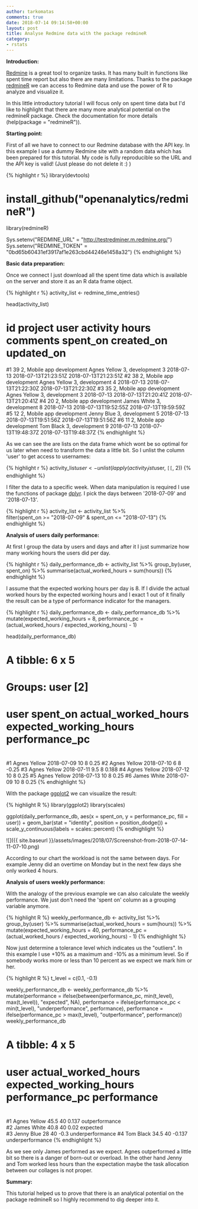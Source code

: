 ```yaml
---
author: tarkomatas
comments: true
date: 2018-07-14 09:14:58+00:00
layout: post
title: Analyse Redmine data with the package redmineR
category:
- rstats
---
```


**Introduction:**

[Redmine](https://www.redmine.org/) is a great tool to organize tasks. It has many built in functions like spent time report but also there are many limitations. Thanks to the package [redmineR](https://github.com/openanalytics/redmineR) we can access to Redmine data and use the power of R to analyze and visualize it.

In this little introductory tutorial I will focus only on spent time data but I'd like to highlight that there are many more analytical potential on the redmineR package. Check the documentation for more details (help(package = "redmineR")).

**Starting point:**

First of all we have to connect to our Redmine database with the API key. In this example I use a dummy Redmine site with a random data which has been prepared for this tutorial. My code is fully reproducible so the URL and the API key is valid! (Just please do not delete it :) )

{% highlight r %}
library(devtools)
# install_github("openanalytics/redmineR")
library(redmineR)

Sys.setenv("REDMINE_URL" = "http://testredminer.m.redmine.org/")
Sys.setenv("REDMINE_TOKEN" = "0bd65b60431ef3917af1e263cbd44246e1458a32")
{% endhighlight %}

**Basic data preparation:**

Once we connect I just download all the spent time data which is available on the server and store it as an R data frame object.

{% highlight r %}
activity_list <- redmine_time_entries()

head(activity_list)

#  id                   project         user       activity hours comments   spent_on           created_on           updated_on
#1 39 2, Mobile app development Agnes Yellow 3, development     3          2018-07-13 2018-07-13T21:23:51Z 2018-07-13T21:23:51Z
#2 38 2, Mobile app development Agnes Yellow 3, development     4          2018-07-13 2018-07-13T21:22:30Z 2018-07-13T21:22:30Z
#3 35 2, Mobile app development Agnes Yellow 3, development     3          2018-07-13 2018-07-13T21:20:41Z 2018-07-13T21:20:41Z
#4 20 2, Mobile app development  James White 3, development     8          2018-07-13 2018-07-13T19:52:55Z 2018-07-13T19:59:59Z
#5 12 2, Mobile app development   Jenny Blue 3, development     5          2018-07-13 2018-07-13T19:51:56Z 2018-07-13T19:51:56Z
#6 11 2, Mobile app development    Tom Black 3, development     9          2018-07-13 2018-07-13T19:48:37Z 2018-07-13T19:48:37Z
{% endhighlight %}

As we can see the are lists on the data frame which wont be so optimal for us later when need to transform the data a little bit. So I unlist the column 'user' to get access to usernames:

{% highlight r %}
activity_list$user <- unlist(lapply(activity_list$user, `[[`, 2))
{% endhighlight %}

I filter the data to a specific week. When data manipulation is required I use the functions of package [dplyr](https://cran.r-project.org/web/packages/dplyr/vignettes/dplyr.html). I pick the days between '2018-07-09' and '2018-07-13'.

{% highlight r %}
activity_list <- activity_list %>%  
                  filter(spent_on >= "2018-07-09" & spent_on <= "2018-07-13")
{% endhighlight %}

**Analysis of users daily performance:**

At first I group the data by users and days and after it I just summarize how many working hours the users did per day.

{% highlight r %}
daily_performance_db <- activity_list  %>%
                          group_by(user, spent_on) %>%
                          summarise(actual_worked_hours = sum(hours))
{% endhighlight %}

I assume that the expected working hours per day is 8. If I divide the actual worked hours by the expected working hours and I exact 1 out of it finally the result can be a type of performance indicator for the managers.

{% highlight r %}
daily_performance_db <- daily_performance_db %>%
                          mutate(expected_working_hours = 8,
                                 performance_pc = (actual_worked_hours / expected_working_hours) - 1)  

head(daily_performance_db)

# A tibble: 6 x 5
# Groups:   user [2]
#  user         spent_on   actual_worked_hours expected_working_hours performance_pc
#  <chr>        <chr>                    <dbl>                  <dbl>          <dbl>
#1 Agnes Yellow 2018-07-09                10                        8          0.25
#2 Agnes Yellow 2018-07-10                 6                        8         -0.25
#3 Agnes Yellow 2018-07-11                 9.5                      8          0.188
#4 Agnes Yellow 2018-07-12                10                        8          0.25
#5 Agnes Yellow 2018-07-13                10                        8          0.25
#6 James White  2018-07-09                10                        8          0.25
{% endhighlight %}

With the package [ggplot2](https://ggplot2.tidyverse.org/) we can visualize the result:

{% highlight R %}
library(ggplot2)
library(scales)

ggplot(daily_performance_db, aes(x = spent_on, y = performance_pc, fill = user)) +
  geom_bar(stat = "identity", position = position_dodge()) +
  scale_y_continuous(labels = scales::percent)
{% endhighlight %}

![]({{ site.baseurl }}/assets/images/2018/07/Screenshot-from-2018-07-14-11-07-10.png)

According to our chart the workload is not the same between days.  For example Jenny did an overtime on Monday but in the next few days she only worked 4 hours.

**Analysis of users weekly performance:**

With the analogy of the previous example we can also calculate the weekly performance. We just don't need the 'spent on' column as a grouping variable anymore.

{% highlight R %}
weekly_performance_db <- activity_list %>%
  group_by(user) %>%
  summarise(actual_worked_hours = sum(hours)) %>%
  mutate(expected_working_hours = 40,
         performance_pc = (actual_worked_hours / expected_working_hours) - 1)
{% endhighlight %}

Now just determine a tolerance level which indicates us the "outliers". In this example I use +10% as a maximum and -10% as a minimum level. So if somebody works more or less than 10 percent as we expect we mark him or her.

{% highlight R %}
t_level = c(0.1, -0.1)

weekly_performance_db <- weekly_performance_db %>%
                            mutate(performance = ifelse(between(performance_pc, min(t_level), max(t_level)), "expected", NA),
                                   performance = ifelse(performance_pc < min(t_level), "underperformance", performance),
                                   performance = ifelse(performance_pc > max(t_level), "outperformance", performance))
weekly_performance_db

# A tibble: 4 x 5
#  user         actual_worked_hours expected_working_hours performance_pc performance     
#  <chr>                      <dbl>                  <dbl>          <dbl> <chr>           
#1 Agnes Yellow                45.5                     40          0.137 outperformance  
#2 James White                 40.8                     40          0.02  expected        
#3 Jenny Blue                  28                       40         -0.3   underperformance
#4 Tom Black                   34.5                     40         -0.137 underperformance
{% endhighlight %}

As we see only James performed as we expect. Agnes outperformed a little bit so there is a danger of born-out or overload. In the other hand Jenny and Tom worked less hours than the expectation maybe the task allocation between our collages is not proper.

**Summary:**

This tutorial helped us to prove that there is an analytical potential on the package redmineR so I highly recommend to dig deeper into it.
